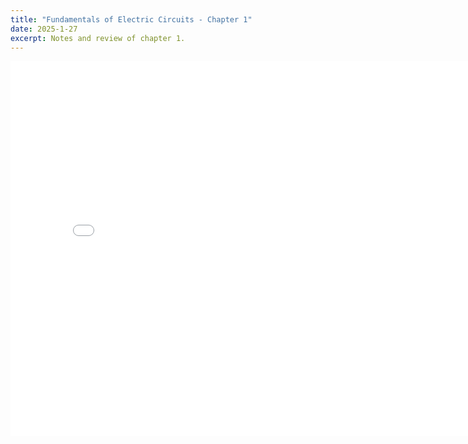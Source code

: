 ```yaml
---
title: "Fundamentals of Electric Circuits - Chapter 1"
date: 2025-1-27
excerpt: Notes and review of chapter 1.
---
```


<embed src="/res/books/fundamentals-of-electric-circuits/chapter1.pdf" width="800" height="600" type="application/pdf">
